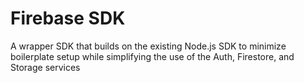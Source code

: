 # Firebase SDK

A wrapper SDK that builds on the existing Node.js SDK to minimize boilerplate setup while simplifying the use of the Auth, Firestore, and Storage services
